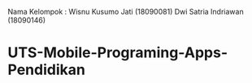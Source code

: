 Nama Kelompok :
Wisnu Kusumo Jati (18090081)
Dwi Satria Indriawan (18090146)
# UTS-Mobile-Programing-Apps-Pendidikan
